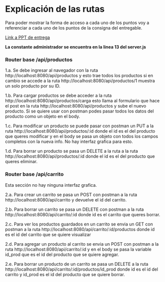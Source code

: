 # Explicación de las rutas

Para poder mostrar la forma de acceso a cada uno de los puntos voy a referenciar a cada uno de los puntos de la consigna del entregable.

[Link a PPT de entrega](https://docs.google.com/presentation/d/1x5MLSePkhqnYUm9Z6LTR1AbSYeW0Fven2B1HaHeA6Zw/preview?slide=id.gfd86d9d198_0_53PP)

**La constante administrador se encuentra en la linea 13 del server.js**

### Router base /api/productos

1.a. Se debe ingresar al navegador con la ruta http://localhost:8080/api/productos y esto trae todos los productos si en cambio se accede a la ruta http://localhost:8080/api/productos/1 muestra un solo producto por su ID.

1.b. Para cargar productos se debe acceder a la ruta http://localhost:8080/api/productos/carga esto llama al formulario que hace el post en la ruta http://localhost:8080/api/productos y sube el nuevo producto. Si se quiere usar con postman podes pasar todos los datos del producto como un objeto en el body.

1.c. Para modificar un producto se puede pasar con postman un PUT a la ruta http://localhost:8080/api/productos/:id donde el id es el del producto que queres modificar y en el body se pasa un objeto con todos los campos completos con la nueva info. No hay interfaz grafica para esto.

1.d. Para borrar un producto se pasa un DELETE a la ruta a la ruta http://localhost:8080/api/productos/:id donde el id es el del producto que queres eliminar.

### Router base /api/carrito

Esta sección no hay ninguna interfaz grafica.

2.a. Para crear un carrito se pasa un POST con postman a la ruta http://localhost:8080/api/carrito y devuelve el id del carrito.

2.b. Para borrar un carrito se pasa un DELETE con postman a la ruta http://localhost:8080/api/carrito/:id donde id es el carrito que queres borrar.

2.c. Para ver los productos guardados en un carrito se envia un GET con postman a la ruta http://localhost:8080/api/carrito/:id/productos donde id es el id del carrito que se quiere visualizar

2.d. Para agregar un producto al carrito se envia un POST con postman a la ruta http://localhost:8080/api/carrito/:id y en el body se pasa la variable id_prod que es el id del producto que se quiere agregar.

2.e. Para borrar un producto de un carrito se pasa un DELETE a la ruta http://localhost:8080/api/carrito/:id/productos/id_prod donde id es el id del carrito y id_prod es el id del producto que se quiere borrar.

